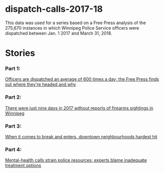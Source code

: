 # dispatch-calls-2017-18
This data was used for a series based on a Free Press analysis of the 275,670 instances in which Winnipeg Police Service officers were dispatched between Jan. 1 2017 and March 31, 2018.
# Stories

### Part 1:
 [Officers are dispatched an average of 600 times a day; the Free Press finds out where they're headed and why](https://www.winnipegfreepress.com/local/911-calls-overall.html)
### Part 2: 
[There were just nine days in 2017 without reports of firearms sightings in Winnipeg](https://www.winnipegfreepress.com/local/911-calls-guns-494845431.html)
### Part 3: 
[When it comes to break and enters, downtown neighbourhoods hardest hit](https://www.winnipegfreepress.com/local/911-calls-break-and-enters-495084551.html)
### Part 4: 
[Mental-health calls strain police resources; experts blame inadequate treatment options](https://www.winnipegfreepress.com/breakingnews/911-calls-mental-health-495183921.html)

